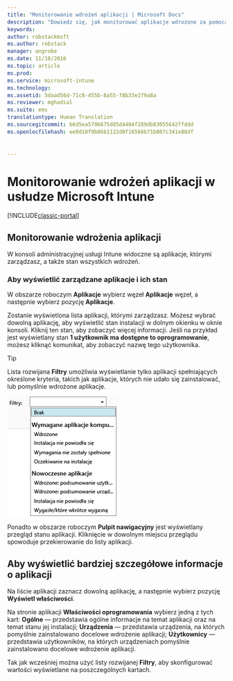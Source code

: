 ```yaml
---
title: "Monitorowanie wdrożeń aplikacji | Microsoft Docs"
description: "Dowiedz się, jak monitorować aplikacje wdrożone za pomocą usługi Intune."
keywords: 
author: robstackmsft
ms.author: robstack
manager: angrobe
ms.date: 11/10/2016
ms.topic: article
ms.prod: 
ms.service: microsoft-intune
ms.technology: 
ms.assetid: 5daad56d-71c8-455b-8a55-f8b33e279a8a
ms.reviewer: mghadial
ms.suite: ems
translationtype: Human Translation
ms.sourcegitcommit: b6d5ea579b675d85d4404f289db83055642ffddd
ms.openlocfilehash: ee0d10f9b86b1122d0f16568b71b087c341e88df


---
```



# <a name="monitor-app-deployments-in-microsoft-intune"></a>Monitorowanie wdrożeń aplikacji w usłudze Microsoft Intune

[!INCLUDE[classic-portal](../includes/classic-portal.md)]

## <a name="monitor-an-app-deployment"></a>Monitorowanie wdrożenia aplikacji
W konsoli administracyjnej usługi Intune widoczne są aplikacje, którymi zarządzasz, a także stan wszystkich wdrożeń. <!---App status is displayed in real-time. You don't have to wait for the device to check-in before you can see this.--->

### <a name="to-view-apps-that-you-manage-and-their-status"></a>Aby wyświetlić zarządzane aplikacje i ich stan
W obszarze roboczym **Aplikacje** wybierz węzeł **Aplikacje** węzeł, a następnie wybierz pozycję **Aplikacje**.

Zostanie wyświetlona lista aplikacji, którymi zarządzasz. Możesz wybrać dowolną aplikację, aby wyświetlić stan instalacji w dolnym okienku w oknie konsoli. Kliknij ten stan, aby zobaczyć więcej informacji. Jeśli na przykład jest wyświetlany stan **1 użytkownik ma dostępne to oprogramowanie**, możesz kliknąć komunikat, aby zobaczyć nazwę tego użytkownika.

> [!TIP]
> Lista rozwijana **Filtry** umożliwia wyświetlanie tylko aplikacji spełniających określone kryteria, takich jak aplikacje, których nie udało się zainstalować, lub pomyślnie wdrożone aplikacje.
>
> ![Przykład filtrów aplikacji](./media/app-filters.png)

Ponadto w obszarze roboczym **Pulpit nawigacyjny** jest wyświetlany przegląd stanu aplikacji. Kliknięcie w dowolnym miejscu przeglądu spowoduje przekierowanie do listy aplikacji.

## <a name="to-view-more-detailed-information-about-an-app"></a>Aby wyświetlić bardziej szczegółowe informacje o aplikacji
Na liście aplikacji zaznacz dowolną aplikację, a następnie wybierz pozycję **Wyświetl właściwości**.

Na stronie aplikacji **Właściwości oprogramowania** wybierz jedną z tych kart: **Ogólne** — przedstawia ogólne informacje na temat aplikacji oraz na temat stanu jej instalacji; **Urządzenia** — przedstawia urządzenia, na których pomyślnie zainstalowano docelowe wdrożenie aplikacji; **Użytkownicy** — przedstawia użytkowników, na których urządzeniach pomyślnie zainstalowano docelowe wdrożenie aplikacji.

Tak jak wcześniej można użyć listy rozwijanej **Filtry**, aby skonfigurować wartości wyświetlane na poszczególnych kartach.



<!--HONumber=Dec16_HO2-->



